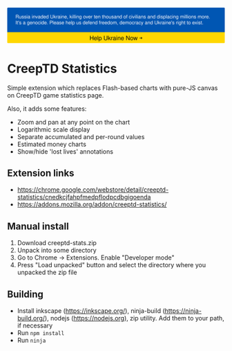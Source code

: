 [![Stand With Ukraine](https://raw.githubusercontent.com/vshymanskyy/StandWithUkraine/main/banner2-direct.svg)](https://vshymanskyy.github.io/StandWithUkraine)

# CreepTD Statistics

Simple extension which replaces Flash-based charts with pure-JS canvas on CreepTD game statistics page.

Also, it adds some features:

- Zoom and pan at any point on the chart
- Logarithmic scale display
- Separate accumulated and per-round values
- Estimated money charts
- Show/hide 'lost lives' annotations

## Extension links

- https://chrome.google.com/webstore/detail/creeptd-statistics/cnedkcjfahpfmedpflodpcdbgigoenda
- https://addons.mozilla.org/addon/creeptd-statistics/

## Manual install

1. Download creeptd-stats.zip
2. Unpack into some directory
3. Go to Chrome -> Extensions. Enable "Developer mode"
4. Press "Load unpacked" button and select the directory where you unpacked the zip file

## Building

- Install inkscape (https://inkscape.org/), ninja-build (https://ninja-build.org/), nodejs (https://nodejs.org), zip utility. Add them to your path, if necessary
- Run `npm install`
- Run `ninja`
